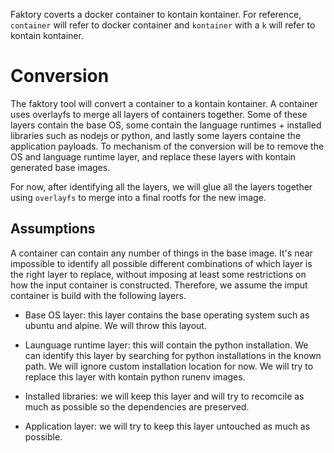 Faktory coverts a docker container to kontain kontainer. For reference,
`container` will refer to docker container and `kontainer` with a `k` will
refer to kontain kontainer.

# Conversion

The faktory tool will convert a container to a kontain kontainer. A container
uses overlayfs to merge all layers of containers together. Some of these
layers contain the base OS, some contain the language runtimes + installed
libraries such as nodejs or python, and lastly some layers containe the
application payloads. To mechanism of the conversion will be to remove the OS
and language runtime layer, and replace these layers with kontain generated
base images.

For now, after identifying all the layers, we will glue all the layers
together using `overlayfs` to merge into a final rootfs for the new image.

## Assumptions

A container can contain any number of things in the base image. It's near
impossible to identify all possible different combinations of which layer is
the right layer to replace, without imposing at least some restrictions on
how the input container is constructed. Therefore, we assume the imput container
is build with the following layers.

* Base OS layer: this layer contains the base operating system such as ubuntu
and alpine. We will throw this layout.

* Launguage runtime layer: this will contain the python installation. We can
identify this layer by searching for python installations in the known path.
We will ignore custom installation location for now. We will try to replace
this layer with kontain python runenv images.

* Installed libraries: we will keep this layer and will try to recomcile as
much as possible so the dependencies are preserved.

* Application layer: we will try to keep this layer untouched as much as
possible.
